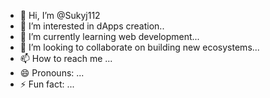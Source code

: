 - 👋 Hi, I’m @Sukyj112
- 👀 I’m interested in dApps creation..
- 🌱 I’m currently learning web development...
- 💞️ I’m looking to collaborate on building new ecosystems...
- 📫 How to reach me ...
- 😄 Pronouns: ...
- ⚡ Fun fact: ...

<!---
Sukyj112/Sukyj112 is a ✨ special ✨ repository because its `README.md` (this file) appears on your GitHub profile.
You can click the Preview link to take a look at your changes.
--->
